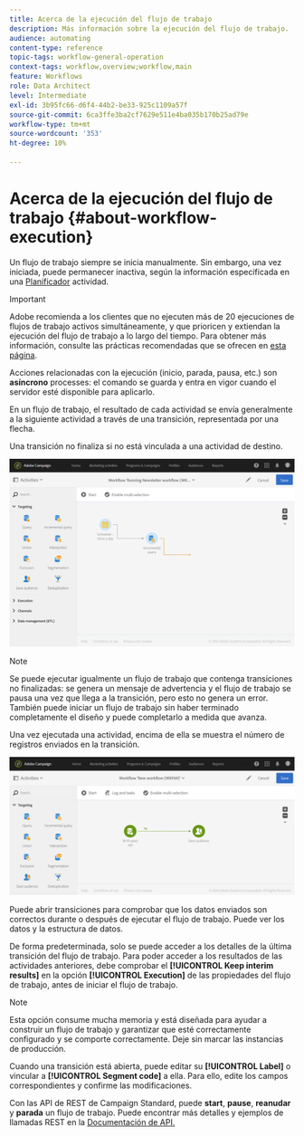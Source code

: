 ```yaml
---
title: Acerca de la ejecución del flujo de trabajo
description: Más información sobre la ejecución del flujo de trabajo.
audience: automating
content-type: reference
topic-tags: workflow-general-operation
context-tags: workflow,overview;workflow,main
feature: Workflows
role: Data Architect
level: Intermediate
exl-id: 3b95fc66-d6f4-44b2-be33-925c1109a57f
source-git-commit: 6ca3ffe3ba2cf7629e511e4ba035b170b25ad79e
workflow-type: tm+mt
source-wordcount: '353'
ht-degree: 10%

---
```


# Acerca de la ejecución del flujo de trabajo {#about-workflow-execution}

Un flujo de trabajo siempre se inicia manualmente. Sin embargo, una vez iniciada, puede permanecer inactiva, según la información especificada en una [Planificador](../../automating/using/scheduler.md) actividad.

>[!IMPORTANT]
>
> Adobe recomienda a los clientes que no ejecuten más de 20 ejecuciones de flujos de trabajo activos simultáneamente, y que prioricen y extiendan la ejecución del flujo de trabajo a lo largo del tiempo. Para obtener más información, consulte las prácticas recomendadas que se ofrecen en [esta página](../../automating/using/best-practices-workflows.md).

Acciones relacionadas con la ejecución (inicio, parada, pausa, etc.) son **asíncrono** processes: el comando se guarda y entra en vigor cuando el servidor esté disponible para aplicarlo.

En un flujo de trabajo, el resultado de cada actividad se envía generalmente a la siguiente actividad a través de una transición, representada por una flecha.

Una transición no finaliza si no está vinculada a una actividad de destino.

![](assets/wkf_execution_1.png)

>[!NOTE]
>
>Se puede ejecutar igualmente un flujo de trabajo que contenga transiciones no finalizadas: se genera un mensaje de advertencia y el flujo de trabajo se pausa una vez que llega a la transición, pero esto no genera un error. También puede iniciar un flujo de trabajo sin haber terminado completamente el diseño y puede completarlo a medida que avanza.

Una vez ejecutada una actividad, encima de ella se muestra el número de registros enviados en la transición.

![](assets/wkf_transition_count.png)

Puede abrir transiciones para comprobar que los datos enviados son correctos durante o después de ejecutar el flujo de trabajo. Puede ver los datos y la estructura de datos.

De forma predeterminada, solo se puede acceder a los detalles de la última transición del flujo de trabajo. Para poder acceder a los resultados de las actividades anteriores, debe comprobar el **[!UICONTROL Keep interim results]** en la opción **[!UICONTROL Execution]** de las propiedades del flujo de trabajo, antes de iniciar el flujo de trabajo.

>[!NOTE]
>
>Esta opción consume mucha memoria y está diseñada para ayudar a construir un flujo de trabajo y garantizar que esté correctamente configurado y se comporte correctamente. Deje sin marcar las instancias de producción.

Cuando una transición está abierta, puede editar su **[!UICONTROL Label]** o vincular a **[!UICONTROL Segment code]** a ella. Para ello, edite los campos correspondientes y confirme las modificaciones.

Con las API de REST de Campaign Standard, puede **start**, **pause**, **reanudar** y **parada** un flujo de trabajo. Puede encontrar más detalles y ejemplos de llamadas REST en la [Documentación de API.](../../api/using/controlling-a-workflow.md)
